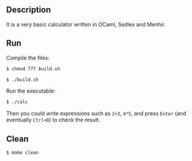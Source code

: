 ## Description

It is a very basic calculator written in OCaml, Sedlex and Menhir.

## Run

Compile the files:

```bash
$ chmod 777 build.sh

$ ./build.sh
```

Run the executable:

```bash
$ ./calc
```

Then you could write expressions such as `2+3`, `4*5`, and press `Enter` (and eventually `Ctrl+D`) to check the result.

## Clean

```
$ make clean
```